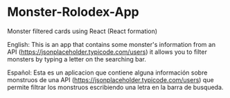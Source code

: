 # Monster-Rolodex-App
Monster filtered cards using React (React formation)

English:
This is an app that contains some monster's information from an API (https://jsonplaceholder.typicode.com/users) it allows you to filter monsters by typing
a letter on the searching bar.

Español:
Esta es un aplicacion que contiene alguna información sobre monstruos de una API (https://jsonplaceholder.typicode.com/users) que permite filtrar los 
monstruos escribiendo una letra en la barra de busqueda.

